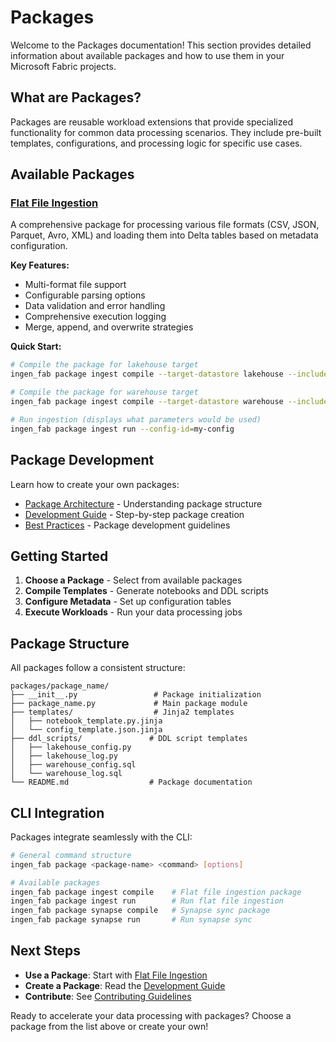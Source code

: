 # Packages

Welcome to the Packages documentation! This section provides detailed information about available packages and how to use them in your Microsoft Fabric projects.

## What are Packages?

Packages are reusable workload extensions that provide specialized functionality for common data processing scenarios. They include pre-built templates, configurations, and processing logic for specific use cases.

## Available Packages

### [Flat File Ingestion](flat_file_ingestion.md)

A comprehensive package for processing various file formats (CSV, JSON, Parquet, Avro, XML) and loading them into Delta tables based on metadata configuration.

**Key Features:**
- Multi-format file support
- Configurable parsing options
- Data validation and error handling
- Comprehensive execution logging
- Merge, append, and overwrite strategies

**Quick Start:**
```bash
# Compile the package for lakehouse target
ingen_fab package ingest compile --target-datastore lakehouse --include-samples

# Compile the package for warehouse target  
ingen_fab package ingest compile --target-datastore warehouse --include-samples

# Run ingestion (displays what parameters would be used)
ingen_fab package ingest run --config-id=my-config
```

## Package Development

Learn how to create your own packages:

- [Package Architecture](../developer_guide/packages.md) - Understanding package structure
- [Development Guide](../developer_guide/packages.md#creating-a-new-package) - Step-by-step package creation
- [Best Practices](../developer_guide/packages.md#best-practices) - Package development guidelines

## Getting Started

1. **Choose a Package** - Select from available packages
2. **Compile Templates** - Generate notebooks and DDL scripts
3. **Configure Metadata** - Set up configuration tables
4. **Execute Workloads** - Run your data processing jobs

## Package Structure

All packages follow a consistent structure:

```
packages/package_name/
├── __init__.py                 # Package initialization
├── package_name.py             # Main package module
├── templates/                  # Jinja2 templates
│   ├── notebook_template.py.jinja
│   └── config_template.json.jinja
├── ddl_scripts/               # DDL script templates
│   ├── lakehouse_config.py
│   ├── lakehouse_log.py
│   ├── warehouse_config.sql
│   └── warehouse_log.sql
└── README.md                  # Package documentation
```

## CLI Integration

Packages integrate seamlessly with the CLI:

```bash
# General command structure
ingen_fab package <package-name> <command> [options]

# Available packages
ingen_fab package ingest compile    # Flat file ingestion package
ingen_fab package ingest run        # Run flat file ingestion
ingen_fab package synapse compile   # Synapse sync package  
ingen_fab package synapse run       # Run synapse sync
```

## Next Steps

- **Use a Package**: Start with [Flat File Ingestion](flat_file_ingestion.md)
- **Create a Package**: Read the [Development Guide](../developer_guide/packages.md)
- **Contribute**: See [Contributing Guidelines](../developer_guide/index.md#contributing)

Ready to accelerate your data processing with packages? Choose a package from the list above or create your own!
